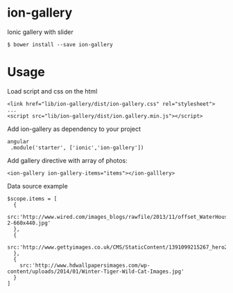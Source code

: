 # ion-gallery
Ionic gallery with slider

    $ bower install --save ion-gallery

# Usage

Load script and css on the html

    <link href="lib/ion-gallery/dist/ion-gallery.css" rel="stylesheet">
    ...
    <script src="lib/ion-gallery/dist/ion.gallery.min.js"></script>

Add ion-gallery as dependency to your project

    angular
     .module('starter', ['ionic','ion-gallery'])

Add gallery directive with array of photos:

    <ion-gallery ion-gallery-items="items"></ion-galllery>

Data source example

    $scope.items = [
      {
        src:'http://www.wired.com/images_blogs/rawfile/2013/11/offset_WaterHouseMarineImages_62652-2-660x440.jpg'
      },
      {
        src:'http://www.gettyimages.co.uk/CMS/StaticContent/1391099215267_hero2.jpg'
      },
      {
        src:'http://www.hdwallpapersimages.com/wp-content/uploads/2014/01/Winter-Tiger-Wild-Cat-Images.jpg'
      }
    ]


